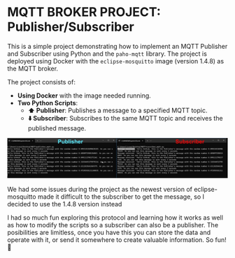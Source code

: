 # MQTT BROKER PROJECT: Publisher/Subscriber

This is a simple project demonstrating how to implement an MQTT Publisher and Subscriber using Python and the `paho-mqtt` library. The project is deployed using Docker with the `eclipse-mosquitto` image (version 1.4.8) as the MQTT broker.

The project consists of:
- **Using Docker** with the image needed running.
- **Two Python Scripts**:
  - **⬆️ Publisher**: Publishes a message to a specified MQTT topic.
  - **️⬇️ Subscriber**: Subscribes to the same MQTT topic and receives the published message.
    
![](media/mqtt_pic1.jpg)

We had some issues during the project as the newest version of eclipse-mosquitto made it difficult to the subscriber to get the message, so I decided to use the 1.4.8 version instead

I had so much fun exploring this protocol and learning how it works as well as how to modify the scripts so a subscriber can also be a publisher. The posibilities are limitless, once you have this you can store the data and operate with it, or send it somewhere to create valuable information. So fun!🎉

